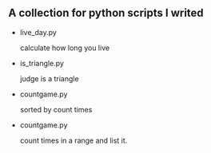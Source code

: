## A collection for python scripts I writed

* live_day.py

    calculate how long you live
* is_triangle.py

    judge is a triangle
* countgame.py

    sorted by count times
* countgame.py

    count times in a range and list it.